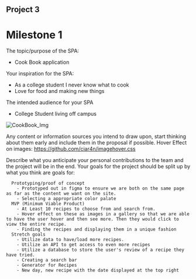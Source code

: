 ## Project 3 ## 
# Milestone 1


The topic/purpose of the SPA:
  - Cook Book application

Your inspiration for the SPA:
  - As a college student I never know what to cook
  - Love for food and making new things
 
The intended audience for your SPA
  - College Student living off campus

![CookBook_Img](https://user-images.githubusercontent.com/91300625/201441946-453dd8df-a961-4dce-afd7-836ce78d2622.png)

Any content or information sources you intend to draw upon, start thinking about them early and include them in the proposal if possible.
Hover Effect on images: https://github.com/ciar4n/imagehover.css

Describe what you anticipate your personal contributions to the team and the project will be in the end.
Your goals for the project should be split up by what you think are goals for:



      Prototyping/proof of concept
        - Prototyped out in figma to ensure we are both on the same page as far as the content we want on the site.
        - Selecting a appropriate color palate 
      MVP (Minimum Viable Product)
        - At Least 10 recipes to choose from and search from.
        - Hover effect on these as images in a gallery so that we are able to have the user hover and then see more. Then they would click to view the entire recipe.
        - Finding the recipes and displaying them in a unique fashion
      Stretch goals
        - Utilize data to have/load more recipes.
        - Utilize an API to get access to even more recipes
        - Utilize a database to store the user's review of a recipe they have tried.
        - Creating a search bar
        - Generator for Recipes
        - New day, new recipe with the date displayed at the top right




